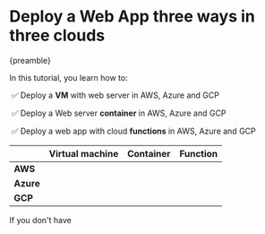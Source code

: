 # Deploy a Web App three ways in three clouds

{preamble}

In this tutorial, you learn how to:

​	✅ Deploy a **VM** with web server in AWS, Azure and GCP

​	✅ Deploy a Web server **container**  in AWS, Azure and GCP

​	✅ Deploy a web app with cloud **functions** in AWS, Azure and GCP



|           | Virtual machine | Container | Function |
| --------- | :-------------- | --------- | -------- |
| **AWS**   |                 |           |          |
| **Azure** |                 |           |          |
| **GCP**   |                 |           |          |



If you don't have 